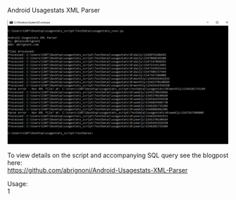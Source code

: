 Android Usagestats XML Parser  

![alt text](/usage%20example.PNG "Usage example")

To view details on the script and accompanying SQL query see the blogpost here:  
https://github.com/abrignoni/Android-Usagestats-XML-Parser  

Usage:  
1
